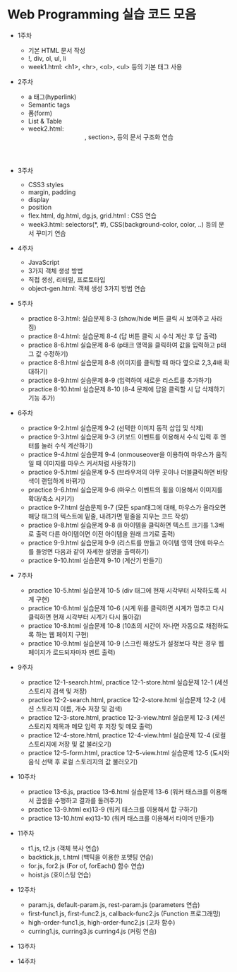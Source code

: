 # Web Programming 실습 코드 모음

* 1주차
  * 기본 HTML 문서 작성
  * !, div, ol, ul, li
  * week1.html: \<h1>\, \<hr>\, \<ol>\, \<ul> 등의 기본 태그 사용
  
* 2주차
  * a 태그(hyperlink)
  * Semantic tags
  * 폼(form)
  * List & Table
  * week2.html: <header>, section>, <summary-detail> 등의 문서 구조화 연습

* 3주차
  * CSS3 styles
  * margin, padding
  * display
  * position
  * flex.html, dg.html, dg.js, grid.html : CSS 연습
  * week3.html: selectors(*, #), CSS(background-color, color, ..) 등의 문서 꾸미기 연습
  
* 4주차
  * JavaScript
  * 3가지 객체 생성 방법
  * 직접 생성, 리터럴, 프로토타입
  * object-gen.html: 객체 생성 3가지 방법 연습
    
* 5주차
  * practice 8-3.html: 실습문제 8-3 (show/hide 버튼 클릭 시 보여주고 사라짐)
  * practice 8-4.html: 실습문제 8-4 (답 버튼 클릭 시 수식 계산 후 답 출력)
  * practice 8-6.html 실습문제 8-6 (p태크 영역을 클릭하여 값을 입력하고 p태그 값 수정하기)
  * practice 8-8.html 실습문제 8-8 (이미지를 클릭할 때 마다 옆으로 2,3,4배 확대하기)
  * practice 8-9.html 실습문제 8-9 (입력하여 새로운 리스트를 추가하기)
  * practice 8-10.html 실습문제 8-10 (8-4 문제에 답을 클릭할 시 답 삭제하기 기능 추가)
 
* 6주차
  * practice 9-2.html 실습문제 9-2 (선택한 이미지 동적 삽입 및 삭제)
  * practice 9-3.html 실습문제 9-3 (키보드 이벤트를 이용해서 수식 입력 후 엔터를 눌러 수식 계산하기)
  * practice 9-4.html 실습문제 9-4 (onmouseover을 이용하여 마우스가 움직일 때 이미지를 마우스 커서처럼 사용하기)
  * practice 9-5.html 실습문제 9-5 (브라우저의 아무 곳이나 더블클릭하면 바탕색이 랜덤하게 바뀌기)
  * practice 9-6.html 실습문제 9-6 (마우스 이벤트의 휠을 이용해서 이미지를 확대/축소 시키기)
  * practice 9-7.html 실습문제 9-7 (모든 span태그에 대해, 마우스가 올라오면 해당 태그의 텍스트에 밑줄, 내려가면 밑줄을 지우는 코드 작성)
  * practice 9-8.html 실습문제 9-8 (li 아이템을 클릭하면 텍스트 크기를 1.3배로 출력 다른 아이템이면 이전 아이템을 원래 크기로 출력)
  * practice 9-9.html 실습문제 9-9 (리스트를 만들고 아이템 영역 안에 마우스를 들엉면 다음과 같이 자세한 설명을 출력하기)
  * practice 9-10.html 실습문제 9-10 (계산기 만들기)
    
* 7주차
  * practice 10-5.html 실습문제 10-5 (div 태그에 현재 시각부터 시작하도록 시계 구현)
  * practice 10-6.html 실습문제 10-6 (시계 위를 클릭하면 시계가 멈추고 다시 클릭하면 현재 시각부터 시계가 다시 돌아감) 
  * practice 10-8.html 실습문제 10-8 (10초의 시간이 자나면 자동으로 채점하도록 하는 웹 페이지 구현)
  * practice 10-9.html 실습문제 10-9 (스크린 해상도가 설정보다 작은 경우 웹 페이지가 로드되자마자 멘트 출력)
 
* 9주차
  * practice 12-1-search.html, practice 12-1-store.html 실습문제 12-1 (세션 스토리지 검색 및 저장)
  * practice 12-2-search.html, practice 12-2-store.html 실습문제 12-2 (세션 스토리지 이름, 개수 저장 및 검색)
  * practice 12-3-store.html, practice 12-3-view.html 실습문제 12-3 (세션 스토리지 제목과 메모 입력 후 저장 및 메모 출력)
  * practice 12-4-store.html, practice 12-4-view.html 실습문제 12-4 (로컬 스토리지에 저장 및 값 불러오기)
  * practice 12-5-form.html, practice 12-5-view.html 실습문제 12-5 (도시와 음식 선택 후 로컬 스토리지의 값 불러오기)
 
* 10주차
  * practice 13-6.js, practice 13-6.html 실습문제 13-6 (워커 태스크를 이용해서 곱셈을 수행하고 결과를 돌려주기)
  * practice 13-9.html ex)13-9 (워커 태스크를 이용해서 합 구하기)
  * practice 13-10.html ex)13-10 (워커 태스크를 이용해서 타이머 만들기)
    
* 11주차
  * t1.js, t2.js (객체 복사 연습)
  * backtick.js, t.html (백틱을 이용한 포맷팅 연습)
  * for.js, for2.js (For of, forEach() 함수 연습)
  * hoist.js (호이스팅 연습)
    
* 12주차
  * param.js, default-param.js, rest-param.js (parameters 연습)
  * first-func1.js, first-func2.js, callback-func2.js (Function 프로그래밍)
  * high-order-func1.js, high-order-func2.js (고차 함수)
  * curring1.js, curring3.js curring4.js (커링 연습)
  
* 13주차
  
* 14주차
